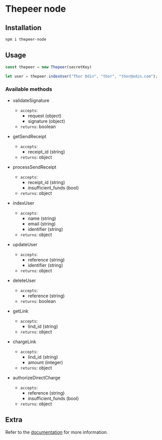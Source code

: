 # Thepeer node

## Installation

```bash
npm i thepeer-node
```

## Usage

```js
const thepeer = new Thepeer(secretKey)

let user = thepeer.indexUser("Thor Odin", "thor", "thor@odin.com");
```

### Available methods

* validateSignature
    - `accepts`: 
        - request (object)
        - signature (object)
    - `returns`: boolean
    
* getSendReceipt
    - `accepts`: 
        - receipt_id (string)
    - `returns`: object
    
* processSendReceipt
    - `accepts`: 
        - receipt_id (string)
        - insufficient_funds (bool)
    - `returns`: object
    
* indexUser
    - `accepts`:
        - name (string)
        - email (string)
        - identifier (string)
    - `returns`: object
        
* updateUser
    - `accepts`:
        - reference (string)
        - identifier (string)
    - `returns`: object
        
* deleteUser
    - `accepts`:
        - reference (string)
    - `returns`: boolean
    
* getLink
    - `accepts`:
        - lind_id (string)
    - `returns`: object

* chargeLink
    - `accepts`:
        - lind_id (string)
        - amount (integer)
    - `returns`: object
    
* authorizeDirectCharge
    - `accepts`:
        - reference (string)
        - insufficient_funds (bool)
    - `returns`: object

## Extra

Refer to the [documentation](https://docs.thepeer.co) for more information.
